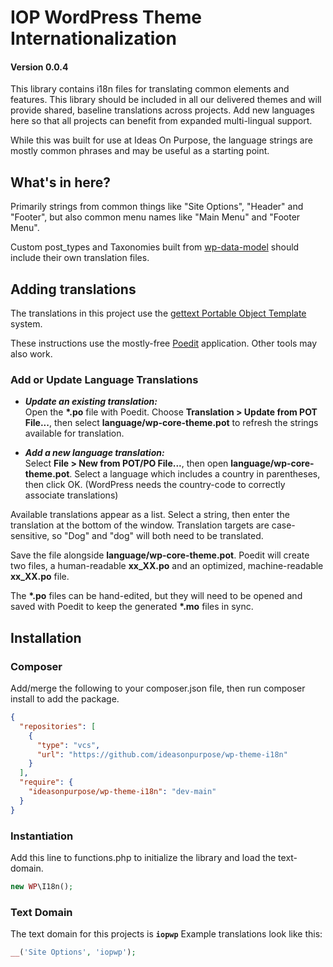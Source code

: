 # IOP WordPress Theme Internationalization

#### Version 0.0.4

This library contains i18n files for translating common elements and features. This library should be included in all our delivered themes and will provide shared, baseline translations across projects. Add new languages here so that all projects can benefit from expanded multi-lingual support.

While this was built for use at Ideas On Purpose, the language strings are mostly common phrases and may be useful as a starting point.

## What's in here?

Primarily strings from common things like "Site Options", "Header" and "Footer", but also common menu names like "Main Menu" and "Footer Menu".

Custom post_types and Taxonomies built from [wp-data-model](https://github.com/ideasonpurpose/wp-data-model) should include their own translation files.

## Adding translations

The translations in this project use the [gettext Portable Object Template](https://www.icanlocalize.com/site/tutorials/how-to-translate-with-gettext-po-and-pot-files/) system.

These instructions use the mostly-free [Poedit](https://poedit.net) application. Other tools may also work.

### Add or Update Language Translations

- **_Update an existing translation:_**<br>
  Open the **\*.po** file with Poedit. Choose **Translation > Update from POT File...**, then select **language/wp-core-theme.pot** to refresh the strings available for translation.

- **_Add a new language translation:_**<br>
  Select **File > New from POT/PO File...**, then open **language/wp-core-theme.pot**. Select a language which includes a country in parentheses, then click OK. (WordPress needs the country-code to correctly associate translations)

Available translations appear as a list. Select a string, then enter the translation at the bottom of the window. Translation targets are case-sensitive, so "Dog" and "dog" will both need to be translated.

Save the file alongside **language/wp-core-theme.pot**. Poedit will create two files, a human-readable **xx_XX.po** and an optimized, machine-readable **xx_XX.po** file.

The **\*.po** files can be hand-edited, but they will need to be opened and saved with Poedit to keep the generated **\*.mo** files in sync.

## Installation

### Composer

Add/merge the following to your composer.json file, then run composer install to add the package.

```json
{
  "repositories": [
    {
      "type": "vcs",
      "url": "https://github.com/ideasonpurpose/wp-theme-i18n"
    }
  ],
  "require": {
    "ideasonpurpose/wp-theme-i18n": "dev-main"
  }
}

```

### Instantiation

Add this line to functions.php to initialize the library and load the text-domain.

```php
new WP\I18n();
```

### Text Domain

The text domain for this projects is **`iopwp`**
Example translations look like this:

```php
__('Site Options', 'iopwp');
```
